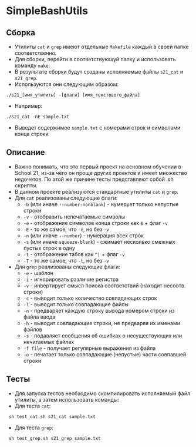 # SimpleBashUtils

## Сборка

* Утилиты `cat` и `grep` имеют отдельные `Makefile` каждый в своей папке соответственно.
* Для сборки, перейти в соответствующуй папку и использовать команду `make`.
* В результате сборки будут созданы исполняемые файлы `s21_cat` и `s21_grep`.
* Используются они следующим образом:
```
./s21_[имя_утилиты] -[флаги] [имя_текстового_файла]
```
* Например:
```
./s21_cat -nE sample.txt
```
* Выведет содержимое `sample.txt` с номерами строк и символами конца строки

## Описание

* Важно понимать, что это первый проект на основном обучении в School 21, из-за чего он проще других проектов и имеет множество недочетов. По этой же причине тесты представляют собой .sh скрипты.
* В данном проекте реализуются стандартные утилиты `cat` и `grep`.
* Для `cat` реализованы следующие флаги:
    * `-b` (или иначе `--number-nonblank`) - нумерует только непустые строки
    * `-v` - отобразить непечатаемые символы
    * `-e` - отображение символов конца строки как `$` + флаг `-v`
    * `-E` - то же самое, что `-e`, но без `-v`
    * `-n` (или иначе `--number`) - нумерация всех строк
    * `-s` (или иначе `squeeze-blank`) - сжимает несколько смежных пустых строк в одну
    * `-t` - отображение табов как `^|` + флаг `-v`
    * `-T` - то же самое, что `-t`, но без `-v`
* Для `grep` реализованы следующие флаги:
    * `-e` - шаблон
    * `-i` - игнорировать различие регистра
    * `-v` - инвертирует смысл поиска соответствий (находит несоотв. строки)
    * `-c` - выводит только количество совпадающих строк
    * `-l` - выводит только совпадающие файлы
    * `-n` - предваряет каждую строку вывода номером строки из файла ввода 
    * `-h` - выводит совпадающие строки, не предваряя их именами файлов
    * `-s` - подавляет сообщения об ошибках о несуществующих или нечитаемых файлах
    * `-f file` - получает регулярные выражения из файла
    * `-o` - печатает только совпадающие (непустые) части совпавшей строки

## Тесты

* Для запуска тестов необходимо скомпилировать исполняемый файл утилиты, а затем использовать команды:
* Для теста `cat`:
```
 sh test_cat.sh s21_cat sample.txt
```
* Для теста `grep`:
```
 sh test_grep.sh s21_grep sample.txt
```